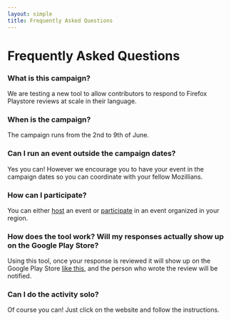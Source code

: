 ```yaml
---
layout: simple
title: Frequently Asked Questions
---
```


# Frequently Asked Questions

<div class="content-box faq" markdown="1">

### What is this campaign?

We are testing a new tool to allow contributors to respond to Firefox Playstore reviews at scale in their language.

### When is the campaign?

The campaign runs from the 2nd to 9th of June. 

### Can I run an event outside the campaign dates?

Yes you can! However we encourage you to have your event in the campaign dates so you can coordinate with your fellow Mozillians.

### How can I participate?

You can either <a href="{{ '/host/' | prepend: site.baseurl }}">host</a> an event or <a href="{{ '/participate/' | prepend: site.baseurl }}">participate</a> in an event organized in your region.

### How does the tool work? Will my responses actually show up on the Google Play Store? 

Using this tool, once your response is reviewed it will show up on the Google Play Store <a href="https://discourse-paas-production-content.s3.amazonaws.com/optimized/3X/1/7/17d7f260c47e31ab41af864a9b118440dcfaa20a_1_690x230.png"> like this</a>, and the person who wrote the review will be notified.
> 
 
### Can I do the activity solo?

Of course you can! Just click on the website and follow the instructions.

</div>
